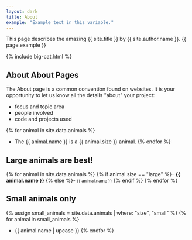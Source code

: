 ```yaml
---
layout: dark
title: About
example: "Example text in this variable."
---
```


This page describes the amazing {{ site.title }} by {{ site.author.name }}.
{{ page.example }}

{% include big-cat.html %}

## About About Pages

The About page is a common convention found on websites.
It is your opportunity to let us know all the details "about" your project:

- focus and topic area
- people involved
- code and projects used

{% for animal in site.data.animals %}
- The {{ animal.name }} is a {{ animal.size }} animal.
{% endfor %}

## Large animals are best!

{% for animal in site.data.animals %}
{% if animal.size == "large" %}- <strong style="color: {{ animal.color }};">{{ animal.name }}</strong>
{% else %}- <small>{{ animal.name }}</small>
{% endif %}
{% endfor %}

## Small animals only

{% assign small_animals = site.data.animals | where: "size", "small" %}
{% for animal in small_animals %}
- {{ animal.name | upcase }}
{% endfor %}

<!-- {{ site.github.build_revision }} -->

